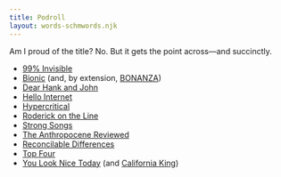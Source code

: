 ```yaml
---
title: Podroll
layout: words-schmwords.njk
---
```


Am I proud of the title? No. But it gets the point across—and succinctly.

- [99% Invisible](https://99percentinvisible.org)
- [Bionic](https://www.relay.fm/bionic) (and, by extension, [BONANZA](https://www.relay.fm/bonanza))
- [Dear Hank and John](https://overcast.fm/itunes1002937870)
- [Hello Internet](http://www.hellointernet.fm)
- [Hypercritical](https://hypercritical.fireside.fm)
- [Roderick on the Line](http://www.merlinmann.com/roderick/)
- [Strong Songs](https://strongsongspodcast.com)
- [The Anthropocene Reviewed](https://www.wnycstudios.org/podcasts/anthropocene-reviewed)
- [Reconcilable Differences](https://www.relay.fm/rd)
- [Top Four](https://www.relay.fm/topfour)
- [You Look Nice Today](https://www.youlooknicetoday.com) (and [California King](https://www.californiaking.org))
